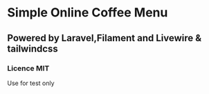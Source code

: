 # Simple Online Coffee Menu
## Powered by Laravel,Filament and Livewire & tailwindcss

### Licence MIT

Use for test only